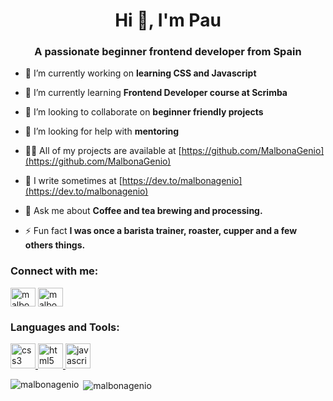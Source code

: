 <h1 align="center">Hi 👋, I'm Pau</h1>
<h3 align="center">A passionate beginner frontend developer from Spain</h3>

- 🔭 I’m currently working on **learning CSS and Javascript**

- 🌱 I’m currently learning **Frontend Developer course at Scrimba**

- 👯 I’m looking to collaborate on **beginner friendly projects**

- 🤝 I’m looking for help with **mentoring**

- 👨‍💻 All of my projects are available at [https://github.com/MalbonaGenio](https://github.com/MalbonaGenio)

- 📝 I write sometimes at [https://dev.to/malbonagenio](https://dev.to/malbonagenio)

- 💬 Ask me about **Coffee and tea brewing and processing.**

- ⚡ Fun fact **I was once a barista trainer, roaster, cupper and a few others things.**


<p align="left">
<h3 align="left">Connect with me:</h3>
<a href="https://dev.to/malbonagenio" target="blank"><img align="center" src="https://cdn.jsdelivr.net/npm/simple-icons@3.0.1/icons/dev-dot-to.svg" alt="malbonagenio" height="30" width="40" /></a>
<a href="https://twitter.com/malbonagenio" target="blank"><img align="center" src="https://cdn.jsdelivr.net/npm/simple-icons@3.0.1/icons/twitter.svg" alt="malbonagenio" height="30" width="40" /></a>
</p>

<h3 align="left">Languages and Tools:</h3>
<p align="left"> <a href="https://www.w3schools.com/css/" target="_blank"> <img src="https://devicons.github.io/devicon/devicon.git/icons/css3/css3-original-wordmark.svg" alt="css3" width="40" height="40"/> </a> <a href="https://www.w3.org/html/" target="_blank"> <img src="https://devicons.github.io/devicon/devicon.git/icons/html5/html5-original-wordmark.svg" alt="html5" width="40" height="40"/> </a> <a href="https://developer.mozilla.org/en-US/docs/Web/JavaScript" target="_blank"> <img src="https://devicons.github.io/devicon/devicon.git/icons/javascript/javascript-original.svg" alt="javascript" width="40" height="40"/> </a> </p>

<p><img align="left" src="https://github-readme-stats.vercel.app/api/top-langs/?username=malbonagenio&layout=compact" alt="malbonagenio" /></p>

<p>&nbsp;<img align="center" src="https://github-readme-stats.vercel.app/api?username=malbonagenio&show_icons=true" alt="malbonagenio" /></p>

